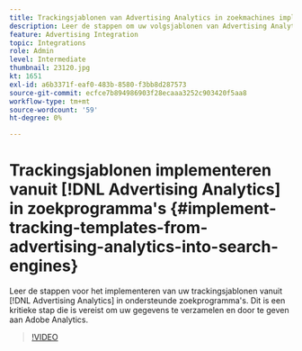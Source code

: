 ```yaml
---
title: Trackingsjablonen van Advertising Analytics in zoekmachines implementeren
description: Leer de stappen om uw volgsjablonen van Advertising Analytics te implementeren in ondersteunde zoekprogramma's.
feature: Advertising Integration
topic: Integrations
role: Admin
level: Intermediate
thumbnail: 23120.jpg
kt: 1651
exl-id: a6b3371f-eaf0-483b-8580-f3bb8d287573
source-git-commit: ecfce7b894986903f28ecaaa3252c903420f5aa8
workflow-type: tm+mt
source-wordcount: '59'
ht-degree: 0%

---
```


# Trackingsjablonen implementeren vanuit [!DNL Advertising Analytics] in zoekprogramma&#39;s {#implement-tracking-templates-from-advertising-analytics-into-search-engines}

Leer de stappen voor het implementeren van uw trackingsjablonen vanuit [!DNL Advertising Analytics] in ondersteunde zoekprogramma&#39;s. Dit is een kritieke stap die is vereist om uw gegevens te verzamelen en door te geven aan Adobe Analytics.

>[!VIDEO](https://video.tv.adobe.com/v/23120/?quality=12&learn=on)
